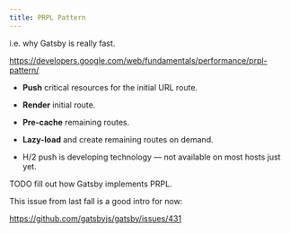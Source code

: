```yaml
---
title: PRPL Pattern
---
```


i.e. why Gatsby is really fast.

https://developers.google.com/web/fundamentals/performance/prpl-pattern/

* **Push** critical resources for the initial URL route.
* **Render** initial route.
* **Pre-cache** remaining routes.
* **Lazy-load** and create remaining routes on demand.

* H/2 push is developing technology — not available on most hosts just
yet.

TODO fill out how Gatsby implements PRPL.

This issue from last fall is a good intro for now:

https://github.com/gatsbyjs/gatsby/issues/431
